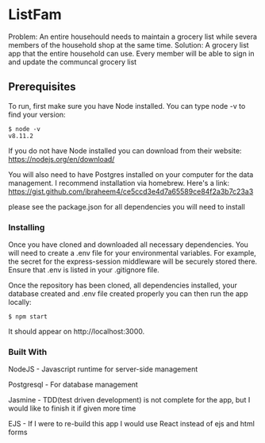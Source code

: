 # ListFam

Problem: An entire househould needs to maintain a grocery list while severa members of the household shop at the same time.
Solution: A grocery list app that the entire household can use. Every member will be able to sign in and update the communcal grocery list


## Prerequisites

To run, first make sure you have Node installed. You can type node -v to find your version:
```
$ node -v 
v8.11.2
```
If you do not have Node installed you can download from their website: https://nodejs.org/en/download/ 

You will also need to have Postgres installed on your computer for the data management. I recommend installation via homebrew. Here's a link: https://gist.github.com/ibraheem4/ce5ccd3e4d7a65589ce84f2a3b7c23a3

please see the package.json for all dependencies you will need to install

### Installing
Once you have cloned and downloaded all necessary dependencies. You will need to create a .env file for your environmental variables. For example, the secret for the express-session middleware will be securely stored there. Ensure that .env is listed in your .gitignore file.

Once the repository has been cloned, all dependencies installed, your database created and .env file created properly you can then run the app locally:
```
$ npm start
```
It should appear on http://localhost:3000.

### Built With

NodeJS - Javascript runtime for server-side management

Postgresql - For database management

Jasmine - TDD(test driven development) is not complete for the app, but I would like to finish it if given more time

EJS - If I were to re-build this app I would use React instead of ejs and html forms


